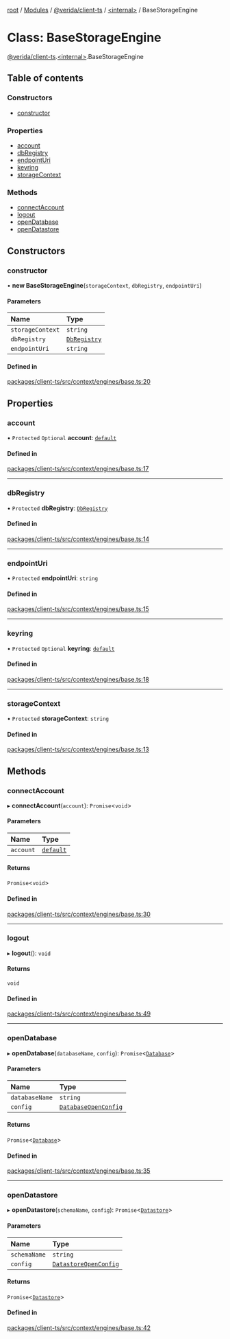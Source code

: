 [root](../README.md) / [Modules](../modules.md) / [@verida/client-ts](../modules/verida_client_ts.md) / [<internal\>](../modules/verida_client_ts._internal_.md) / BaseStorageEngine

# Class: BaseStorageEngine

[@verida/client-ts](../modules/verida_client_ts.md).[<internal\>](../modules/verida_client_ts._internal_.md).BaseStorageEngine

## Table of contents

### Constructors

- [constructor](verida_client_ts._internal_.BaseStorageEngine.md#constructor)

### Properties

- [account](verida_client_ts._internal_.BaseStorageEngine.md#account)
- [dbRegistry](verida_client_ts._internal_.BaseStorageEngine.md#dbregistry)
- [endpointUri](verida_client_ts._internal_.BaseStorageEngine.md#endpointuri)
- [keyring](verida_client_ts._internal_.BaseStorageEngine.md#keyring)
- [storageContext](verida_client_ts._internal_.BaseStorageEngine.md#storagecontext)

### Methods

- [connectAccount](verida_client_ts._internal_.BaseStorageEngine.md#connectaccount)
- [logout](verida_client_ts._internal_.BaseStorageEngine.md#logout)
- [openDatabase](verida_client_ts._internal_.BaseStorageEngine.md#opendatabase)
- [openDatastore](verida_client_ts._internal_.BaseStorageEngine.md#opendatastore)

## Constructors

### constructor

• **new BaseStorageEngine**(`storageContext`, `dbRegistry`, `endpointUri`)

#### Parameters

| Name | Type |
| :------ | :------ |
| `storageContext` | `string` |
| `dbRegistry` | [`DbRegistry`](verida_client_ts._internal_.DbRegistry.md) |
| `endpointUri` | `string` |

#### Defined in

[packages/client-ts/src/context/engines/base.ts:20](https://github.com/verida/verida-js/blob/039856c/packages/client-ts/src/context/engines/base.ts#L20)

## Properties

### account

• `Protected` `Optional` **account**: [`default`](verida_client_ts._internal_.default-1.md)

#### Defined in

[packages/client-ts/src/context/engines/base.ts:17](https://github.com/verida/verida-js/blob/039856c/packages/client-ts/src/context/engines/base.ts#L17)

___

### dbRegistry

• `Protected` **dbRegistry**: [`DbRegistry`](verida_client_ts._internal_.DbRegistry.md)

#### Defined in

[packages/client-ts/src/context/engines/base.ts:14](https://github.com/verida/verida-js/blob/039856c/packages/client-ts/src/context/engines/base.ts#L14)

___

### endpointUri

• `Protected` **endpointUri**: `string`

#### Defined in

[packages/client-ts/src/context/engines/base.ts:15](https://github.com/verida/verida-js/blob/039856c/packages/client-ts/src/context/engines/base.ts#L15)

___

### keyring

• `Protected` `Optional` **keyring**: [`default`](verida_client_ts._internal_.default-2.md)

#### Defined in

[packages/client-ts/src/context/engines/base.ts:18](https://github.com/verida/verida-js/blob/039856c/packages/client-ts/src/context/engines/base.ts#L18)

___

### storageContext

• `Protected` **storageContext**: `string`

#### Defined in

[packages/client-ts/src/context/engines/base.ts:13](https://github.com/verida/verida-js/blob/039856c/packages/client-ts/src/context/engines/base.ts#L13)

## Methods

### connectAccount

▸ **connectAccount**(`account`): `Promise`<`void`\>

#### Parameters

| Name | Type |
| :------ | :------ |
| `account` | [`default`](verida_client_ts._internal_.default-1.md) |

#### Returns

`Promise`<`void`\>

#### Defined in

[packages/client-ts/src/context/engines/base.ts:30](https://github.com/verida/verida-js/blob/039856c/packages/client-ts/src/context/engines/base.ts#L30)

___

### logout

▸ **logout**(): `void`

#### Returns

`void`

#### Defined in

[packages/client-ts/src/context/engines/base.ts:49](https://github.com/verida/verida-js/blob/039856c/packages/client-ts/src/context/engines/base.ts#L49)

___

### openDatabase

▸ **openDatabase**(`databaseName`, `config`): `Promise`<[`Database`](../interfaces/verida_client_ts.Database.md)\>

#### Parameters

| Name | Type |
| :------ | :------ |
| `databaseName` | `string` |
| `config` | [`DatabaseOpenConfig`](../interfaces/verida_client_ts.ContextInterfaces.DatabaseOpenConfig.md) |

#### Returns

`Promise`<[`Database`](../interfaces/verida_client_ts.Database.md)\>

#### Defined in

[packages/client-ts/src/context/engines/base.ts:35](https://github.com/verida/verida-js/blob/039856c/packages/client-ts/src/context/engines/base.ts#L35)

___

### openDatastore

▸ **openDatastore**(`schemaName`, `config`): `Promise`<[`Datastore`](verida_client_ts.Datastore.md)\>

#### Parameters

| Name | Type |
| :------ | :------ |
| `schemaName` | `string` |
| `config` | [`DatastoreOpenConfig`](../interfaces/verida_client_ts.ContextInterfaces.DatastoreOpenConfig.md) |

#### Returns

`Promise`<[`Datastore`](verida_client_ts.Datastore.md)\>

#### Defined in

[packages/client-ts/src/context/engines/base.ts:42](https://github.com/verida/verida-js/blob/039856c/packages/client-ts/src/context/engines/base.ts#L42)
